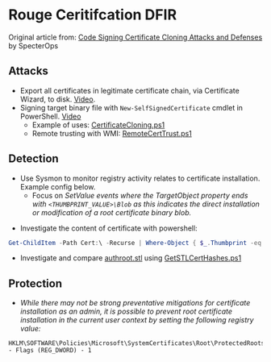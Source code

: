 # Rouge Ceritifcation DFIR

Original article from: [Code Signing Certificate Cloning Attacks and Defenses](https://posts.specterops.io/code-signing-certificate-cloning-attacks-and-defenses-6f98657fc6ec) by SpecterOps

## Attacks

- Export all certificates in legitimate certificate chain, via Certificate Wizard, to disk. [Video](https://www.youtube.com/watch?time_continue=11&v=5rjJnxl50Dg).
- Signing target binary file with `New-SelfSignedCertificate` cmdlet in PowerShell. [Video](https://www.youtube.com/watch?v=qF6h2he5B7g)
    - Example of uses: [CertificateCloning.ps1](https://gist.github.com/mattifestation/b2e5c5b529e770c464f149e6020e280b#file-certificatecloning-ps1)
    - Remote trusting with WMI: [RemoteCertTrust.ps1](https://gist.github.com/mattifestation/429008d961bb719d5bd5ce262557bdbf#file-remotecerttrust-ps1)

## Detection

- Use Sysmon to monitor registry activity relates to certificate installation. Example config below.
    - Focus on *SetValue events where the TargetObject property ends with `<THUMBPRINT_VALUE>\Blob` as this indicates the direct installation or modification of a root certificate binary blob.*

<script src="https://gist.github.com/mattifestation/75d6117707bcf8c26845b3cbb6ad2b6b.js"></script>

- Investigate the content of certificate with powershell:

```powershell
Get-ChildItem -Path Cert:\ -Recurse | Where-Object { $_.Thumbprint -eq '1F3D38F280635F275BE92B87CF83E40E40458400' } | Format-List *
```

- Investigate and compare [authroot.stl](https://gist.github.com/mattifestation/c712e525109f786fbaf6ed576b8d2832) using [GetSTLCertHashes.ps1](https://gist.github.com/mattifestation/c712e525109f786fbaf6ed576b8d2832)

## Protection

- *While there may not be strong preventative mitigations for certificate installation as an admin, it is possible to prevent root certificate installation in the current user context by setting the following registry value:*

```
HKLM\SOFTWARE\Policies\Microsoft\SystemCertificates\Root\ProtectedRoots - Flags (REG_DWORD) - 1
```
